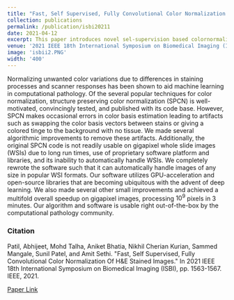 ```yaml
---
title: "Fast, Self Supervised, Fully Convolutional Color Normalization Of H&E Stained Images"
collection: publications
permalink: /publication/isbi20211
date: 2021-04-12
excerpt: This paper introduces novel sel-supervision based colornormalisation.
venue: '2021 IEEE 18th International Symposium on Biomedical Imaging (ISBI)'
image: 'isbii2.PNG'
width: '400'
---
```




Normalizing unwanted color variations due to differences in staining processes and scanner responses has been shown to aid machine learning in computational pathology. Of the several popular techniques for color normalization, structure preserving color normalization (SPCN) is well-motivated, convincingly tested, and published with its code base. However, SPCN makes occasional errors in color basis estimation leading to artifacts such as swapping the color basis vectors between stains or giving a colored tinge to the background with no tissue. We made several algorithmic improvements to remove these artifacts. Additionally, the original SPCN code is not readily usable on gigapixel whole slide images (WSIs) due to long run times, use of proprietary software platform and libraries, and its inability to automatically handle WSIs. We completely rewrote the software such that it can automatically handle images of any size in popular WSI formats. Our software utilizes GPU-acceleration and open-source libraries that are becoming ubiquitous with the advent of deep learning. We also made several other small improvements and achieved a multifold overall speedup on gigapixel images, processing $10^9$ pixels in 3 minutes. Our algorithm and software is usable right out-of-the-box by the computational pathology community.

### Citation
Patil, Abhijeet, Mohd Talha, Aniket Bhatia, Nikhil Cherian Kurian, Sammed Mangale, Sunil Patel, and Amit Sethi. "Fast, Self Supervised, Fully Convolutional Color Normalization Of H&E Stained Images." In 2021 IEEE 18th International Symposium on Biomedical Imaging (ISBI), pp. 1563-1567. IEEE, 2021.

[Paper Link](https://ieeexplore.ieee.org/abstract/document/9434121)
